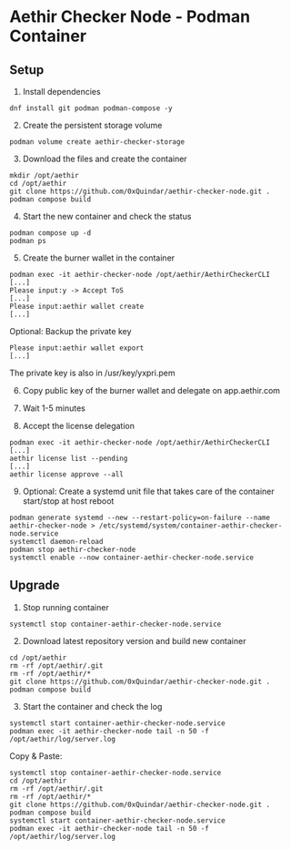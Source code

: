 # Aethir Checker Node - Podman Container

## Setup

1. Install dependencies
~~~
dnf install git podman podman-compose -y
~~~

2. Create the persistent storage volume
~~~
podman volume create aethir-checker-storage
~~~

3. Download the files and create the container
~~~
mkdir /opt/aethir
cd /opt/aethir
git clone https://github.com/0xQuindar/aethir-checker-node.git .
podman compose build
~~~

4. Start the new container and check the status
~~~
podman compose up -d
podman ps
~~~

5. Create the burner wallet in the container
~~~
podman exec -it aethir-checker-node /opt/aethir/AethirCheckerCLI
[...] 
Please input:y -> Accept ToS
[...] 
Please input:aethir wallet create
[...] 
~~~

Optional: Backup the private key
~~~
Please input:aethir wallet export
[...] 
~~~
The private key is also in /usr/key/yxpri.pem

6. Copy public key of the burner wallet and delegate on app.aethir.com

7. Wait 1-5 minutes

8. Accept the license delegation
~~~
podman exec -it aethir-checker-node /opt/aethir/AethirCheckerCLI
[...] 
aethir license list --pending
[...] 
aethir license approve --all
~~~

9. Optional: Create a systemd unit file that takes care of the container start/stop at host reboot
~~~
podman generate systemd --new --restart-policy=on-failure --name aethir-checker-node > /etc/systemd/system/container-aethir-checker-node.service
systemctl daemon-reload
podman stop aethir-checker-node
systemctl enable --now container-aethir-checker-node.service 
~~~


## Upgrade

1. Stop running container
~~~
systemctl stop container-aethir-checker-node.service 
~~~

2. Download latest repository version and build new container
~~~
cd /opt/aethir
rm -rf /opt/aethir/.git
rm -rf /opt/aethir/*
git clone https://github.com/0xQuindar/aethir-checker-node.git .
podman compose build
~~~

3. Start the container and check the log
~~~
systemctl start container-aethir-checker-node.service
podman exec -it aethir-checker-node tail -n 50 -f /opt/aethir/log/server.log
~~~

Copy & Paste: 
~~~
systemctl stop container-aethir-checker-node.service
cd /opt/aethir
rm -rf /opt/aethir/.git
rm -rf /opt/aethir/*
git clone https://github.com/0xQuindar/aethir-checker-node.git .
podman compose build
systemctl start container-aethir-checker-node.service
podman exec -it aethir-checker-node tail -n 50 -f /opt/aethir/log/server.log
~~~
